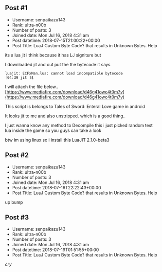 ## Post #1
- Username: senpaikazu143
- Rank: ultra-n00b
- Number of posts: 3
- Joined date: Mon Jul 16, 2018 4:31 am
- Post datetime: 2018-07-15T21:00:22+00:00
- Post Title: LuaJ Custom Byte Code? that results in Unknown Bytes. Help

its a lua jit i think because it has
LJ signiture but

I downloaded jit and out put the the bytecode
it says 

```
luajit: ECFxMan.lua: cannot load incompatible bytecode
[04:39 jit ]$
```


I will attach the file below..
[https://www.mediafire.com/download/d46g41owc4t0m7v](https://www.mediafire.com/download/d46g41owc4t0m7v)

This script is belongs to Tales of Sword: Enteral Love game in android

It looks jit to me and also unstripped. which is a good thing..

I just wanna know any method to Decompile this i just picked random test lua inside the game so you guys can take a look 

btw im using linux so i install this
LuaJIT 2.1.0-beta3
## Post #2
- Username: senpaikazu143
- Rank: ultra-n00b
- Number of posts: 3
- Joined date: Mon Jul 16, 2018 4:31 am
- Post datetime: 2018-07-16T22:22:43+00:00
- Post Title: LuaJ Custom Byte Code? that results in Unknown Bytes. Help

up bump
## Post #3
- Username: senpaikazu143
- Rank: ultra-n00b
- Number of posts: 3
- Joined date: Mon Jul 16, 2018 4:31 am
- Post datetime: 2018-07-19T01:51:55+00:00
- Post Title: LuaJ Custom Byte Code? that results in Unknown Bytes. Help

*cry*
